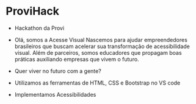 # ProviHack
- Hackathon da Provi

- Olá, somos a Acesse Visual 
Nascemos para ajudar empreendedores brasileiros que buscam acelerar sua transformação de acessibilidade visual. Além de parceiros, somos educadores que propagam boas práticas auxiliando empresas que vivem o futuro.

- Quer viver no futuro com a gente? 
- Utilizamos as ferramentas de HTML, CSS e Bootstrap no VS code
- Implementamos Acessibilidades
